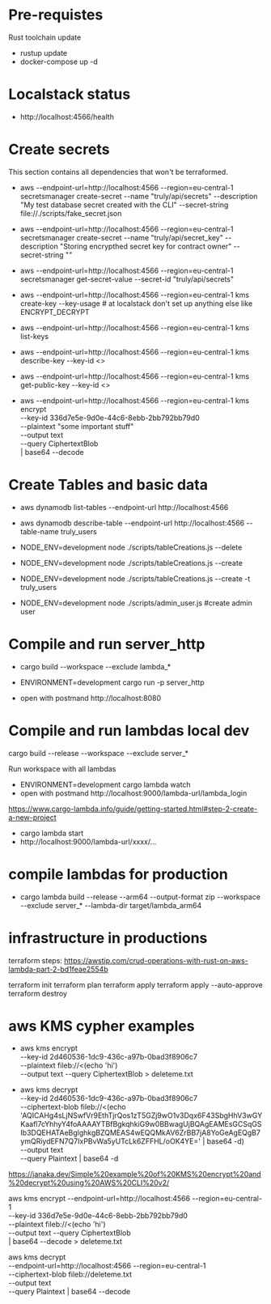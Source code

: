 # Pre-requistes 
Rust toolchain update 
- rustup update
- docker-compose up -d

# Localstack status
- http://localhost:4566/health
# Create secrets

This section contains all dependencies that won't be terraformed. 

- aws --endpoint-url=http://localhost:4566 --region=eu-central-1 secretsmanager create-secret --name "truly/api/secrets" --description "My test database secret created with the CLI" --secret-string file://./scripts/fake_secret.json
- aws --endpoint-url=http://localhost:4566 --region=eu-central-1 secretsmanager create-secret --name "truly/api/secret_key" --description "Storing encrypthed secret key for contract owner" --secret-string ""

- aws --endpoint-url=http://localhost:4566 --region=eu-central-1 secretsmanager get-secret-value  --secret-id "truly/api/secrets"

- aws --endpoint-url=http://localhost:4566 --region=eu-central-1 kms create-key --key-usage # at localstack don't set up anything else like ENCRYPT_DECRYPT
- aws --endpoint-url=http://localhost:4566 --region=eu-central-1 kms list-keys
- aws --endpoint-url=http://localhost:4566 --region=eu-central-1 kms describe-key --key-id <>
- aws --endpoint-url=http://localhost:4566 --region=eu-central-1 kms get-public-key --key-id <>
- aws --endpoint-url=http://localhost:4566 --region=eu-central-1 kms encrypt \
   --key-id 336d7e5e-9d0e-44c6-8ebb-2bb792bb79d0 \
   --plaintext "some important stuff" \
   --output text \
   --query CiphertextBlob \
  | base64 --decode 

# Create Tables and basic data

- aws dynamodb list-tables    --endpoint-url http://localhost:4566 
- aws dynamodb describe-table --endpoint-url http://localhost:4566 --table-name truly_users 

- NODE_ENV=development node  ./scripts/tableCreations.js --delete 
- NODE_ENV=development node  ./scripts/tableCreations.js --create
- NODE_ENV=development node  ./scripts/tableCreations.js --create -t truly_users
- NODE_ENV=development node  ./scripts/admin_user.js #create admin user

# Compile and run server_http

- cargo build --workspace  --exclude lambda_*

- ENVIRONMENT=development cargo run -p server_http

- open with postmand http://localhost:8080

# Compile and run lambdas local dev

cargo build --release --workspace --exclude server_*

Run workspace with all lambdas
- ENVIRONMENT=development cargo lambda watch
- open with postmand http://localhost:9000/lambda-url/lambda_login

https://www.cargo-lambda.info/guide/getting-started.html#step-2-create-a-new-project

- cargo lambda start
- http://localhost:9000/lambda-url/xxxx/... 

# compile lambdas for production

- cargo lambda build --release --arm64 --output-format zip --workspace  --exclude server_* --lambda-dir target/lambda_arm64

# infrastructure in productions

terraform steps: https://awstip.com/crud-operations-with-rust-on-aws-lambda-part-2-bd1feae2554b

terraform init
terraform plan
terraform apply
terraform apply --auto-approve
terraform destroy

# aws KMS cypher examples

- aws kms encrypt \
   --key-id 2d460536-1dc9-436c-a97b-0bad3f8906c7  \
   --plaintext fileb://<(echo 'hi')  \
   --output text --query CiphertextBlob > deleteme.txt

- aws kms decrypt \
  --key-id 2d460536-1dc9-436c-a97b-0bad3f8906c7  \
  --ciphertext-blob fileb://<(echo 'AQICAHg4sLjNSwfVr9EthTjrQos1zT5GZj9wO1v3Dqx6F43SbgHhV3wGYKaafl7cYhhyY4foAAAAYTBfBgkqhkiG9w0BBwagUjBQAgEAMEsGCSqGSIb3DQEHATAeBglghkgBZQMEAS4wEQQMkAV6ZrBB7jA8YoGeAgEQgB7ymQRiydEFN7Q7IxPBvWa5yUTcLk6ZFFHL/oOK4YE=' | base64 -d) \
  --output text \
  --query Plaintext | base64 -d


https://janaka.dev/Simple%20example%20of%20KMS%20encrypt%20and%20decrypt%20using%20AWS%20CLI%20v2/

aws kms encrypt --endpoint-url=http://localhost:4566 --region=eu-central-1 \
--key-id 336d7e5e-9d0e-44c6-8ebb-2bb792bb79d0 \
--plaintext fileb://<(echo 'hi')  \
   --output text --query CiphertextBlob \
   | base64 --decode > deleteme.txt 

aws kms decrypt \
  --endpoint-url=http://localhost:4566 --region=eu-central-1 \
  --ciphertext-blob fileb://deleteme.txt \
  --output text \
  --query Plaintext | base64 --decode